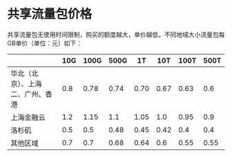 # 共享流量包价格

共享流量包无使用时间限制，购买的额度越大，单价越低，不同地域大小流量包每GB单价（单位：元）如下：

| |10G|100G|500G|	1T	|10T	|100T|	500T |
|---|---|---|---|---|--|---|---|
|华北（北京）、上海二、广州、香港|0.8|0.78|	0.74	|0.70|	0.67	|0.63|	0.6|
|上海金融云|1.2|1.15|	1.1|	1.05|	1.0|	0.95|	0.9|
洛杉矶|	0.5|	0.5	|0.48|	0.45|	0.42|	0.4|	0.4	|0.4|
其他区域|0.7|	0.7|	0.68|	0.64|	0.6|	0.55|	0.55|	0.55|
